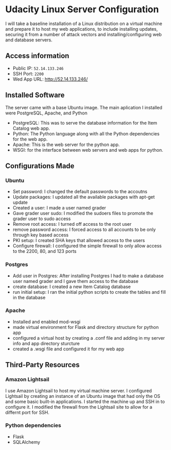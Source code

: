 # Udacity Linux Server Configuration

I will take a baseline installation of a Linux distribution on a virtual machine and prepare it to host my web applications, to include installing updates, securing it from a number of attack vectors and installing/configuring web and database servers.

## Access information

- Public IP: `52.14.133.246`
- SSH Port: `2200`
- Wed App URL: http://52.14.133.246/

## Installed Software

The server came with a base Ubuntu image. The main aplication I installed were PostgreSQL, Apache, and Python
- PostgreSQL: This was to serve the database information for the Item Catalog web app.
- Python: The Python language along with all the Python dependencies for the web app.
- Apache: This is the web server for the python app.
- WSGI: for the interface between web servers and web apps for python.

## Configurations Made

### Ubuntu
- Set password: I changed the default passwords to the accoutns
- Update packages: I updated all the available packages with apt-get update
- Created a user: I made a user named grader
- Gave grader user sudo: I modified the sudoers files to promote the grader user to sudo access
- Remove root access: I turned off access to the root user
- remove password access: I forced access to all accounts to be only through key based access
- PKI setup: I created SHA keys that allowed access to the users
- Configure firewall: I configured the simple firewall to only allow access to the 2200, 80, and 123 ports

### Postgres
- Add user in Postgres: After installing Postgres I had to make a database user named grader and I gave them access to the database
- create database: I created a new Item Catalog database
- run initial setup: I ran the initial python scripts to create the tables and fill in the database

### Apache
- Installed and enabled mod-wsgi
- made virtual environment for Flask and directory structure for python app
- configured a virtual host by creating a .conf file and adding in my server info and app directory sturcture
- created a .wsgi file and configured it for my web app

## Third-Party Resources

### Amazon Lightsail
I use Amazon Lightsail to host my virtual machine server. I configured Lightsail by creating an instance of an Ubuntu image that had only the OS and some basic built-in applications. I started the machine up and SSH in to configure it. I modified the firewall from the Lightsail site to allow for a differnt port for SSH.

### Python dependencies
- Flask
- SQLAlchemy




